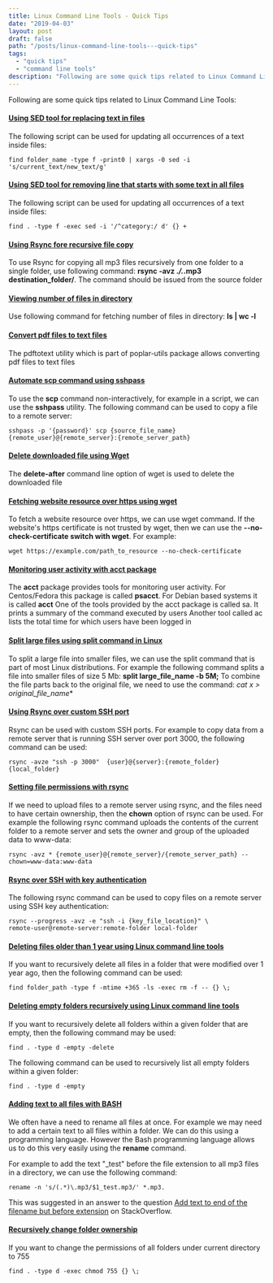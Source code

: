 ```yaml
---
title: Linux Command Line Tools - Quick Tips
date: "2019-04-03"
layout: post
draft: false
path: "/posts/linux-command-line-tools---quick-tips"
tags:
  - "quick tips"
  - "command line tools"
description: "Following are some quick tips related to Linux Command Line Tools:"
---
```


Following are some quick tips related to Linux Command Line Tools:

#### [Using SED tool for replacing text in files](http://stackoverflow.com/questions/6945621/using-sed-to-remove-a-block-of-text/36493035#3649303)
The following script can be used for updating all occurrences of a text inside files:

```
find folder_name -type f -print0 | xargs -0 sed -i 's/current_text/new_text/g'
```

#### [Using SED tool for removing line that starts with some text in all files](https://stackoverflow.com/questions/8206280/delete-all-lines-beginning-with-a-from-a-file)
The following script can be used for updating all occurrences of a text inside files:

```
find . -type f -exec sed -i '/^category:/ d' {} +
```

#### [Using Rsync fore recursive file copy](https://linux.die.net/man/1/rsync)
To use Rsync for copying all mp3 files recursively from one folder to a single folder, use following command: **rsync -avz .*/.*.mp3 destination_folder/**. The command should be issued from the source folder

#### [Viewing number of files in directory](https://linuxconfig.org/wc-1-manual-page)
Use following command for fetching number of files in directory: **ls | wc -l**

#### [Convert pdf files to text files](http://www.cyberciti.biz/faq/converter-pdf-files-to-text-format-command/)
The pdftotext utility which is part of poplar-utils package allows converting pdf files to text files

#### [Automate scp command using sshpass](http://serverfault.com/questions/318474/how-to-pass-password-to-scp-command-used-in-bash-script)
To use the **scp** command non-interactively, for example in a script, we can use the **sshpass** utility.
The following command can be used to copy a file to a remote server:

```
sshpass -p '{password}' scp {source_file_name} {remote_user}@{remote_server}:{remote_server_path}
```

#### [Delete downloaded file using Wget](https://linux.die.net/man/1/wget)
The **delete-after** command line option of wget is used to delete the downloaded file

#### [Fetching website resource over https using wget](https://www.gnu.org/software/wget/manual/wget.html)
To fetch a website resource over https, we can use wget command. If the website's https certificate is not trusted by wget, then we can use the **--no-check-certificate switch with wget**. For example:

```
wget https://example.com/path_to_resource --no-check-certificate
```

#### [Monitoring user activity with acct package](http://www.tecmint.com/how-to-monitor-user-activity-with-psacct-or-acct-tools/)
The **acct** package provides tools for monitoring user activity. For Centos/Fedora this package is called **psacct**. For Debian based systems it is called **acct**
One of the tools provided by the acct package is called sa. It prints a summary of the command executed by users
Another tool called ac lists the total time for which users have been logged in

#### [Split large files using split command in Linux](http://askubuntu.com/questions/54579/how-to-split-larger-files-into-smaller-parts)
To split a large file into smaller files, we can use the split command that is part of most Linux distributions. For example the following command splits a file into smaller files of size 5 Mb: **split large_file_name -b 5M;**
To combine the file parts back to the original file, we need to use the command: **cat x* > original_file_name**

#### [Using Rsync over custom SSH port](https://linux-tips.com/t/using-custom-port-for-rsync-over-ssh/467/2)
Rsync can be used with custom SSH ports. For example to copy data from a remote server that is running SSH server over port 3000, the following command can be used:

```
rsync -avze "ssh -p 3000"  {user}@{server}:{remote_folder} {local_folder}
```

#### [Setting file permissions with rsync](https://unix.stackexchange.com/questions/148264/force-new-permissions-on-files-after-rsync-from-seedbox)
If we need to upload files to a remote server using rsync, and the files need to have certain ownership, then the **chown** option of rsync can be used. For example the following rsync command uploads the contents of the current folder to a remote server and sets the owner and group of the uploaded data to www-data:

```
rsync -avz * {remote_user}@{remote_server}/{remote_server_path} --chown=www-data:www-data
```

#### [Rsync over SSH with key authentication](https://andykdocs.de/development/Linux/2013-01-17+Rsync+over+SSH+with+Key+Authentication)
The following rsync command can be used to copy files on a remote server using SSH key authentication:

```
rsync --progress -avz -e "ssh -i {key_file_location}" \
remote-user@remote-server:remote-folder local-folder
```

#### [Deleting files older than 1 year using Linux command line tools](https://superuser.com/questions/192425/how-to-delete-files-in-linux-older-than-1-year)
If you want to recursively delete all files in a folder that were modified over 1 year ago, then the following command can be used:

```
find folder_path -type f -mtime +365 -ls -exec rm -f -- {} \;
```

#### [Deleting empty folders recursively using Linux command line tools](https://unix.stackexchange.com/questions/46322/how-can-i-recursively-delete-empty-directories-in-my-home-directory)
If you want to recursively delete all folders within a given folder that are empty, then the following command may be used:

```
find . -type d -empty -delete
```

The following command can be used to recursively list all empty folders within a given folder:

```
find . -type d -empty
```

#### [Adding text to all files with BASH](https://askubuntu.com/a/643410/547282)
We often have a need to rename all files at once. For example we may need to add a certain text to all files within a folder. We can do this using a programming language. However the Bash programming language allows us to do this very easily using the **rename** command.

For example to add the text "_test" before the file extension to all mp3 files in a directory, we can use the following command:

```
rename -n 's/(.*)\.mp3/$1_test.mp3/' *.mp3.
```

This was suggested in an answer to the question [Add text to end of the filename but before extension](https://unix.stackexchange.com/questions/370313/add-text-to-end-of-the-filename-but-before-extension/511382#511382) on StackOverflow.

#### [Recursively change folder ownership](https://stackoverflow.com/questions/3740152/how-do-i-change-permissions-for-a-folder-and-all-of-its-subfolders-and-files-in)
If you want to change the permissions of all folders under current directory to 755

```
find . -type d -exec chmod 755 {} \;
```
